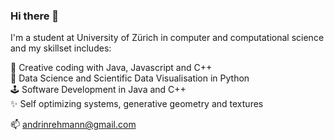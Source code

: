 ### Hi there 👋

I'm a student at University of Zürich in computer and computational science and my skillset includes:

🎨 Creative coding with Java, Javascript and C++  
🤖 Data Science and Scientific Data Visualisation in Python  
🕹️ Software Development in Java and C++  
✨ Self optimizing systems, generative geometry and textures  


📫 andrinrehmann@gmail.com


